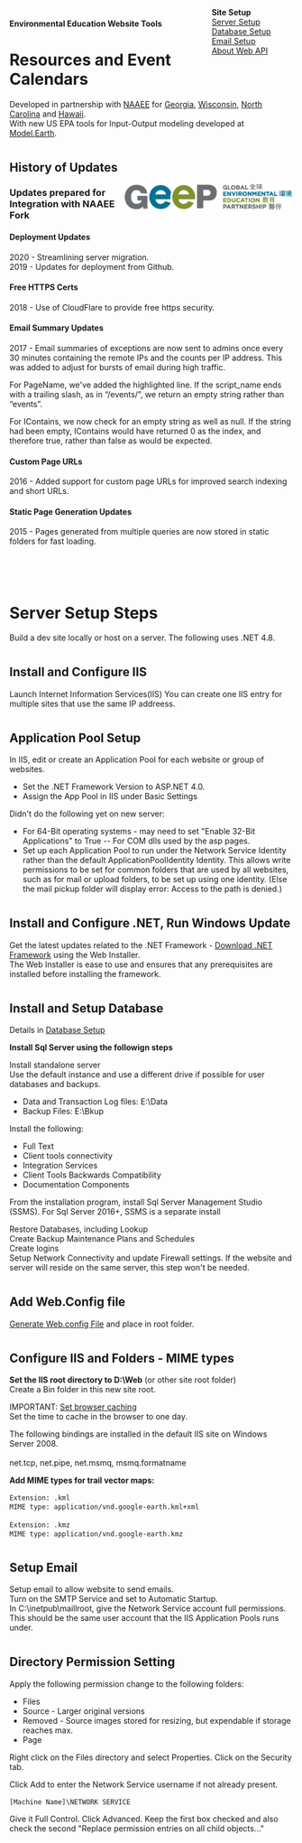 <div style='float:right; margin-left:40px; margin-right:40px'>
<b>Site Setup</b><br>
<a href="#setup">Server Setup</a><br>
<a href="#database">Database Setup</a><br>
<a href="#email">Email Setup</a><br>
<a href="about/">About Web API</a><br>
</div>


#### Environmental Education Website Tools

# Resources and Event Calendars


Developed in partnership with [NAAEE](https://naaee.org) for [Georgia](http://eeingeorgia.org/core/news/list.aspx), [Wisconsin](http://EEinWisconsin.org), [North Carolina](http://web.eenorthcarolina.org/core/event/calendar.aspx) and [Hawaii](http://heea.org/core/news/list.aspx).  
With new US EPA tools for Input-Output modeling developed at [Model.Earth](https://model.earth).  



## History of Updates

<a href="https://thegeep.org/"><img src="img/logo/geep.png" style="max-width:300px; float:right"></a>

### Updates prepared for Integration with NAAEE Fork  

#### Deployment Updates

2020 - Streamlining server migration.  
2019 - Updates for deployment from Github. 

#### Free HTTPS Certs

2018 - Use of CloudFlare to provide free https security.

#### Email Summary Updates

2017 - Email summaries of exceptions are now sent to admins once every 30 minutes containing the remote IPs and the counts per IP address.  This was added to adjust for bursts of email during high traffic.  

For PageName, we've added the highlighted line. If the script_name ends with a trailing slash, as in “/events/”, we return an empty string rather than “events”.  

For IContains, we now check for an empty string as well as null. If the string had been empty, IContains would have returned 0 as the index, and therefore true, rather than false as would be expected.  


#### Custom Page URLs

2016 - Added support for custom page URLs for improved search indexing and short URLs.  

#### Static Page Generation Updates

2015 - Pages generated from multiple queries are now stored in static folders for fast loading.  

<!--
	Fork the Core repo, copy in recent changes from NAAEE version. Changes are primarily removal of remaining IsSite settings. These can be replaced with database settings in the "site" table.
-->
<br>




<a name="setup"></a>
<br>

# Server Setup Steps

Build a dev site locally or host on a server.  The following uses .NET 4.8.



<!--
Instruction below are for: Vista - Windows 7/10 / Windows Server 2008/2016 and forward.  
Commented out: XP - Windows XP / Windows Server 2005  
-->

## Install and Configure IIS

Launch Internet Information Services(IIS)
You can create one IIS entry for multiple sites that use the same IP addreess.  

<!--
Make sure a primary website is viewable in a browser while on the machine itself.  Some networks may require changes to the firewall settings.  PDF generation requires that the machine can load content via the domains it hosts.<br>
-->




<h2>Application Pool Setup</h2>
In IIS, edit or create an Application Pool for each website or group of websites.<br>

<ul>
<li>Set the .NET Framework Version to ASP.NET 4.0.</li>

<li>Assign the App Pool in IIS under Basic Settings</li>
</ul>

Didn't do the following yet on new server:
<ul>
<li>For 64-Bit operating systems - may need to set "Enable 32-Bit Applications" to True  
-- For COM dlls used by the asp pages.</li>
<li>Set up each Application Pool to run under the Network Service Identity rather than the default ApplicationPoolIdentity Identity. This allows write permissions to be set for common folders that are used by all websites, such as for mail or upload folders, to be set up using one identity. (Else the mail pickup folder will display error: Access to the path is denied.)</li>
</ul>


<h2>Install and Configure .NET, Run Windows Update</h2>

Get the latest updates related to the .NET Framework - 
<a href="https://dotnet.microsoft.com/download/dotnet-framework/">Download .NET Framework</a> using the Web Installer.<!--
OLD NOTE (We're switching to .NET 4.8, use link above)  
If not already installed, install the <a target="_blank" href="http://www.microsoft.com/en-us/download/details.aspx?id=17718">.NET Framework 4.0 (Standalone Installer)</a> or the <a target="_blank" href="http://www.microsoft.com/en-us/download/details.aspx?id=17851">.NET Framework 4.0 (Web Installer)</a>.  
-->  
The Web Installer is ease to use and ensures that any prerequisites are installed before installing the framework.
<!-- XP
   
Install the <a target="_blank" href="http://www.microsoft.com/downloads/details.aspx?familyid=0856eacb-4362-4b0d-8edd-aab15c5e04f5&displaylang=en">
    .NET Framework 2.0 Redistributable Package:</a>

For laptops viewing localhost with ASP.NET 2.0, IIS also requires running:<br>
C:\WINDOWS\Microsoft.NET\Framework\<version>\aspnet_regiis -i<br><br>

<div class="projecttime"><strong>Time:</strong> 2-4 hrs depending on updates needed</div><br>
-->


<a name="database"></a>

## Install and Setup Database

Details in <a href='about/setup/Database.aspx'>Database Setup</a><br>


**Install Sql Server using the followign steps**  


Install standalone server<br>
Use the default instance and use a different drive if possible for user databases and backups.<br>
<ul>
    <li>Data and Transaction Log files: E:\Data</li>
    <li>Backup Files: E:\Bkup</li>
</ul>
Install the following:<br>
<ul>
    <li>Full Text</li>
    <li>Client tools connectivity</li>
    <li>Integration Services</li>
    <li>Client Tools Backwards Compatibility</li>
    <li>Documentation Components</li>
</ul>
From the installation program, install Sql Server Management Studio (SSMS). For Sql Server 2016+, SSMS is a separate install  

Restore Databases, including Lookup<br>
Create Backup Maintenance Plans and Schedules<br>
Create logins<br>
Setup Network Connectivity and update Firewall settings. If the website and server will reside on the same server,
this step won't be needed.<br>

<div class="projecttime"><strong>Time:</strong>&nbsp;10-40 hrs</div>


## Add Web.Config file

<a href='about/setup/File.aspx'>Generate Web.config File</a> and place in root folder.<br>

<div class="projecttime"><strong>Time:</strong>&nbsp;4-8 hrs Setup/Testing/Troubleshooting</div>
   


<h2>Configure IIS and Folders - MIME types</h2>
<strong>Set the IIS root directory to D:\Web</strong> (or other site root folder)<br>
Create a Bin folder in this new site root.<br>

IMPORTANT: <a href="http://www.iis.net/configreference/system.webserver/staticcontent/clientcache#004">Set browser caching</a><br>
Set the time to cache in the browser to one day.<br>


The following bindings are installed in the default IIS site on Windows Server 2008.<br><br>
net.tcp, net.pipe, net.msmq, msmq.formatname  

**Add MIME types for trail vector maps:**  

	Extension: .kml  
	MIME type: application/vnd.google-earth.kml+xml  

	Extension: .kmz  
	MIME type: application/vnd.google-earth.kmz  

<div class="projecttime"><strong>Time:</strong>&nbsp;2-4 hrs</div>





<a name="email"></a>

<h2>Setup Email</h2>
Setup email to allow website to send emails.<br>
Turn on the SMTP Service and set to Automatic Startup.<br>
In C:\inetpub\maillroot, give the Network Service account full permissions.  
This should be the same user account that the IIS Application Pools runs under.  

<div class="projecttime"><strong>Time:</strong>&nbsp; 1-2 hrs</div>

    
<h2>Directory Permission Setting</strong></h2>
Apply the following permission change to the following folders:<br>
<ul>
    <li>Files</li>
    <li>Source - Larger original versions</li>
    <li>Removed - Source images stored for resizing, but expendable if storage reaches max.</li>
    <li>Page</li>
</ul>

<!--
Permission change probably not needed here:
<ul>
    <li>Content - 2004 to 2013. Prior to "go" folder and other repos. Included FTP uploads.</li>
</ul>
-->

Right click on the Files directory and select Properties. Click on the Security tab. 

<!--
	XP
Right click on the Files directory and select Sharing and Security. 
-->
Click Add to enter the Network Service username if not already present.  

	[Machine Name]\NETWORK SERVICE  

Give it Full Control. Click Advanced. Keep the first box checked and also check
the second "Replace permission entries on all child objects..."  
    
<div class="projecttime"><strong>Time:</strong>&nbsp;2-3 hrs</div>
<br><br>

<style>
	.projecttime {
		display:none;
		margin-bottom:15px;
	}
	h2 {
	    margin-top: 40px;
	}
</style>
